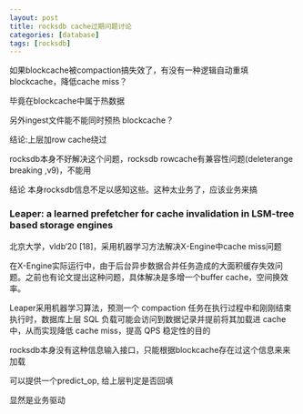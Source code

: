 ```yaml
---
layout: post
title: rocksdb cache过期问题讨论
categories: [database]
tags: [rocksdb]
---
```

如果blockcache被compaction搞失效了，有没有一种逻辑自动重填blockcache，降低cache miss？

毕竟在blockcache中属于热数据

另外ingest文件能不能同时预热 blockcache？

结论:上层加row cache绕过

rocksdb本身不好解决这个问题，rocksdb rowcache有兼容性问题(deleterange breaking ,v9)，不能用


<!-- more -->


结论 本身rocksdb信息不足以感知这些。这种太业务了，应该业务来搞

### Leaper: a learned prefetcher for cache invalidation in LSM-tree based storage engines

北京大学，vldb‘20 [18]，采用机器学习方法解决X-Engine中cache miss问题


在X-Engine实际运行中，由于后台异步数据合并任务造成的大面积缓存失效问题。之前也有论文提出这种问题，具体解决是多增一个buffer cache，空间换效率。

Leaper采用机器学习算法，预测一个 compaction 任务在执行过程中和刚刚结束执行时，数据库上层 SQL 负载可能会访问到数据记录并提前将其加载进 cache 中，从而实现降低 cache miss，提高 QPS 稳定性的目的

rocksdb本身没有这种信息输入接口，只能根据blockcache存在过这个信息来来加载

可以提供一个predict_op, 给上层判定是否回填

显然是业务驱动


###